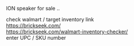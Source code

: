 

ION  speaker for sale ..    
      
check walmart / target  inventory link    
https://brickseek.com/      
https://brickseek.com/walmart-inventory-checker/    
enter UPC / SKU  number  
